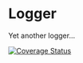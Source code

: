 # Logger

Yet another logger…

[![Coverage Status](https://coveralls.io/repos/github/PaSaSaP/Logger/badge.svg?branch=master)](https://coveralls.io/github/PaSaSaP/Logger?branch=master)
